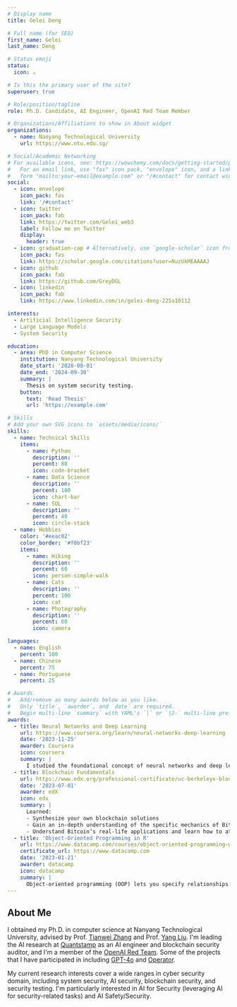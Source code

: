 ```yaml
---
# Display name
title: Gelei Deng

# Full name (for SEO)
first_name: Gelei
last_name: Deng

# Status emoji
status:
  icon: ☕️

# Is this the primary user of the site?
superuser: true

# Role/position/tagline
role: Ph.D. Candidate, AI Engineer, OpenAI Red Team Member

# Organizations/Affiliations to show in About widget
organizations:
  - name: Nanyang Technological University
    url: https://www.ntu.edu.sg/

# Social/Academic Networking
# For available icons, see: https://wowchemy.com/docs/getting-started/page-builder/#icons
#   For an email link, use "fas" icon pack, "envelope" icon, and a link in the
#   form "mailto:your-email@example.com" or "/#contact" for contact widget.
social:
  - icon: envelope
    icon_pack: fas
    link: '/#contact'
  - icon: twitter
    icon_pack: fab
    link: https://twitter.com/Gelei_web3
    label: Follow me on Twitter
    display:
      header: true
  - icon: graduation-cap # Alternatively, use `google-scholar` icon from `ai` icon pack
    icon_pack: fas
    link: https://scholar.google.com/citations?user=NuzUkMEAAAAJ
  - icon: github
    icon_pack: fab
    link: https://github.com/GreyDGL
  - icon: linkedin
    icon_pack: fab
    link: https://www.linkedin.com/in/gelei-deng-225a10112

interests:
  - Artificial Intelligence Security
  - Large Language Models
  - System Security

education:
  - area: PhD in Computer Science
    institution: Nanyang Technological University
    date_start: '2020-08-01'
    date_end: '2024-09-30'
    summary: |
      Thesis on system security testing.
    button:
      text: 'Read Thesis'
      url: 'https://example.com'

# Skills
# Add your own SVG icons to `assets/media/icons/`
skills:
  - name: Technical Skills
    items:
      - name: Python
        description: ''
        percent: 80
        icon: code-bracket
      - name: Data Science
        description: ''
        percent: 100
        icon: chart-bar
      - name: SQL
        description: ''
        percent: 40
        icon: circle-stack
  - name: Hobbies
    color: '#eeac02'
    color_border: '#f0bf23'
    items:
      - name: Hiking
        description: ''
        percent: 60
        icon: person-simple-walk
      - name: Cats
        description: ''
        percent: 100
        icon: cat
      - name: Photography
        description: ''
        percent: 80
        icon: camera

languages:
  - name: English
    percent: 100
  - name: Chinese
    percent: 75
  - name: Portuguese
    percent: 25

# Awards.
#   Add/remove as many awards below as you like.
#   Only `title`, `awarder`, and `date` are required.
#   Begin multi-line `summary` with YAML's `|` or `|2-` multi-line prefix and indent 2 spaces below.
awards:
  - title: Neural Networks and Deep Learning
    url: https://www.coursera.org/learn/neural-networks-deep-learning
    date: '2023-11-25'
    awarder: Coursera
    icon: coursera
    summary: |
      I studied the foundational concept of neural networks and deep learning. By the end, I was familiar with the significant technological trends driving the rise of deep learning; build, train, and apply fully connected deep neural networks; implement efficient (vectorized) neural networks; identify key parameters in a neural network’s architecture; and apply deep learning to your own applications.
  - title: Blockchain Fundamentals
    url: https://www.edx.org/professional-certificate/uc-berkeleyx-blockchain-fundamentals
    date: '2023-07-01'
    awarder: edX
    icon: edx
    summary: |
      Learned:
      - Synthesize your own blockchain solutions
      - Gain an in-depth understanding of the specific mechanics of Bitcoin
      - Understand Bitcoin’s real-life applications and learn how to attack and destroy Bitcoin, Ethereum, smart contracts and Dapps, and alternatives to Bitcoin’s Proof-of-Work consensus algorithm
  - title: 'Object-Oriented Programming in R'
    url: https://www.datacamp.com/courses/object-oriented-programming-with-s3-and-r6-in-r
    certificate_url: https://www.datacamp.com
    date: '2023-01-21'
    awarder: datacamp
    icon: datacamp
    summary: |
      Object-oriented programming (OOP) lets you specify relationships between functions and the objects that they can act on, helping you manage complexity in your code. This is an intermediate level course, providing an introduction to OOP, using the S3 and R6 systems. S3 is a great day-to-day R programming tool that simplifies some of the functions that you write. R6 is especially useful for industry-specific analyses, working with web APIs, and building GUIs.
---
```


## About Me

I obtained my Ph.D. in computer science at Nanyang Technological University, advised by Prof. [Tianwei Zhang](https://personal.ntu.edu.sg/tianwei.zhang/) and Prof. [Yang Liu](https://personal.ntu.edu.sg/yangliu/). I'm leading the AI research at [Quantstamp](https://quantstamp.com/) as an AI engineer and blockchain security auditor, and I'm a member of the [OpenAI Red Team](https://openai.com/blog/red-teaming-network). Some of the projects that I have participated in including [GPT-4o](https://cdn.openai.com/gpt-4o-system-card.pdf) and [Operator](https://cdn.openai.com/operator_system_card.pdf). 

My current research interests cover a wide ranges in cyber security domain, including system security, AI security, blockchain security, and security testing. I'm particularly interested in AI for Security (leveraging AI for security-related tasks) and AI Safety/Security.
